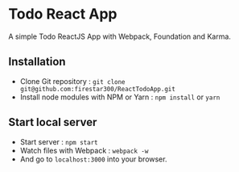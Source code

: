# Todo React App

A simple Todo ReactJS App with Webpack, Foundation and Karma.

## Installation

* Clone Git repository : `git clone git@github.com:firestar300/ReactTodoApp.git`
* Install node modules with NPM or Yarn : `npm install` or `yarn`

## Start local server
* Start server : `npm start`
* Watch files with Webpack : `webpack -w`
* And go to `localhost:3000` into your browser.
